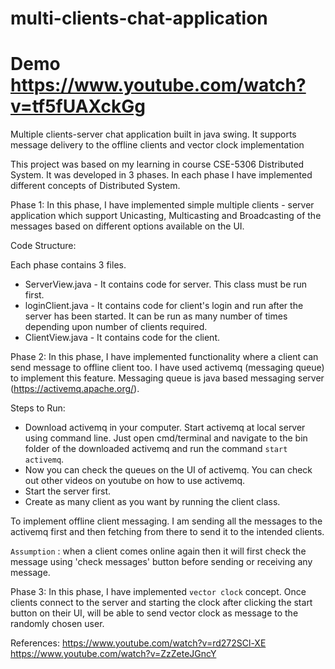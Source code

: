 # multi-clients-chat-application
# Demo https://www.youtube.com/watch?v=tf5fUAXckGg
Multiple clients-server chat application built in java swing. It supports message delivery to the offline clients and vector clock implementation

This project was based on my learning in course CSE-5306 Distributed System.
It was developed in 3 phases. In each phase I have implemented different concepts of Distributed System.

Phase 1:
In this phase, I have implemented simple multiple clients - server application which support Unicasting, Multicasting and Broadcasting of the messages based on different options available on the UI.
 
 Code Structure:

Each phase contains 3 files. 
- ServerView.java - It contains code for server. This class must be run first.
- loginClient.java - It contains code for client's login and run after the server has been started. It can be run as many number of times depending upon number of clients required.
- ClientView.java - It contains code for the client.

Phase 2:
In this phase, I have implemented functionality where a client can send message to offline client too. I have used activemq (messaging queue) to implement this feature.
Messaging queue is java based messaging server (https://activemq.apache.org/).

Steps to Run:
- Download activemq in your computer. Start activemq at local server using command line. Just open cmd/terminal and navigate to the bin folder of the downloaded activemq and run the command `start activemq`.
- Now you can check the queues on the UI of activemq. You can check out other videos on youtube on how to use activemq.
- Start the server first.
- Create as many client as you want by running the client class.

To implement offline client messaging. I am sending all the messages to the activemq first and then fetching from there to send it to the intended clients.

`Assumption` : when a client comes online again then it will first check the message using 'check messages' button before sending or receiving any message.

Phase 3:
In this phase, I have implemented `vector clock` concept. Once clients connect to the server and starting the clock after clicking the start button on their UI, will be able to send vector clock as message to the randomly chosen user.




References:
https://www.youtube.com/watch?v=rd272SCl-XE
https://www.youtube.com/watch?v=ZzZeteJGncY
